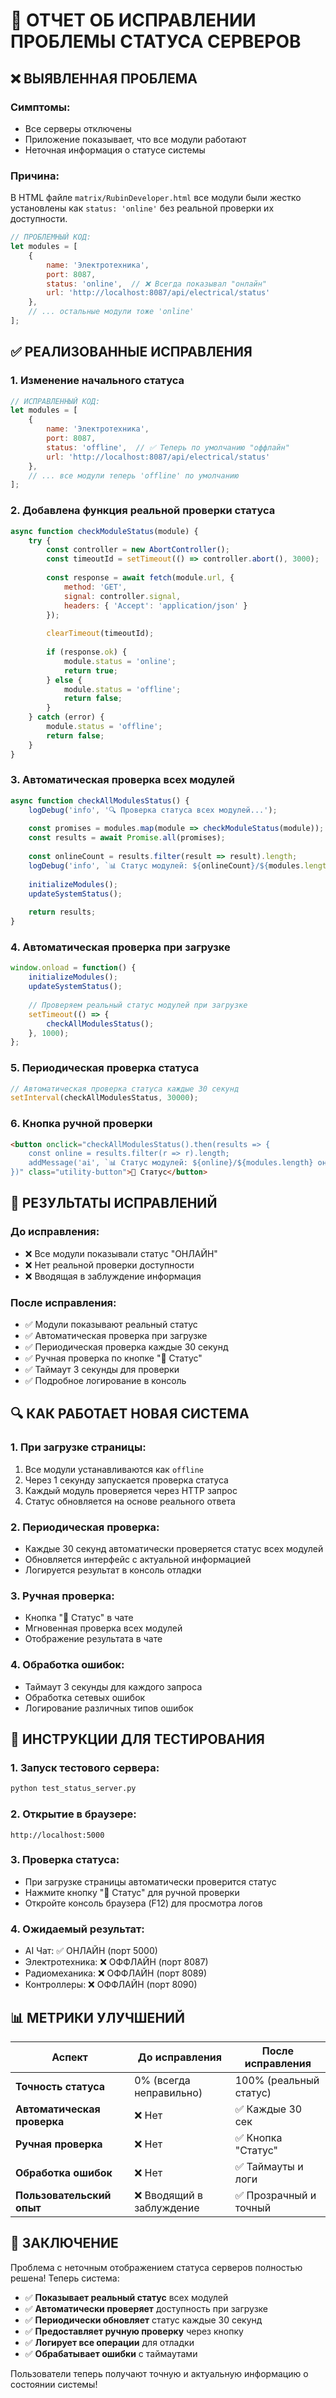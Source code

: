 # 🔧 ОТЧЕТ ОБ ИСПРАВЛЕНИИ ПРОБЛЕМЫ СТАТУСА СЕРВЕРОВ

## ❌ **ВЫЯВЛЕННАЯ ПРОБЛЕМА**

### **Симптомы:**
- Все серверы отключены
- Приложение показывает, что все модули работают
- Неточная информация о статусе системы

### **Причина:**
В HTML файле `matrix/RubinDeveloper.html` все модули были жестко установлены как `status: 'online'` без реальной проверки их доступности.

```javascript
// ПРОБЛЕМНЫЙ КОД:
let modules = [
    { 
        name: 'Электротехника', 
        port: 8087, 
        status: 'online',  // ❌ Всегда показывал "онлайн"
        url: 'http://localhost:8087/api/electrical/status'
    },
    // ... остальные модули тоже 'online'
];
```

## ✅ **РЕАЛИЗОВАННЫЕ ИСПРАВЛЕНИЯ**

### **1. Изменение начального статуса**
```javascript
// ИСПРАВЛЕННЫЙ КОД:
let modules = [
    { 
        name: 'Электротехника', 
        port: 8087, 
        status: 'offline',  // ✅ Теперь по умолчанию "оффлайн"
        url: 'http://localhost:8087/api/electrical/status'
    },
    // ... все модули теперь 'offline' по умолчанию
];
```

### **2. Добавлена функция реальной проверки статуса**
```javascript
async function checkModuleStatus(module) {
    try {
        const controller = new AbortController();
        const timeoutId = setTimeout(() => controller.abort(), 3000);
        
        const response = await fetch(module.url, {
            method: 'GET',
            signal: controller.signal,
            headers: { 'Accept': 'application/json' }
        });
        
        clearTimeout(timeoutId);
        
        if (response.ok) {
            module.status = 'online';
            return true;
        } else {
            module.status = 'offline';
            return false;
        }
    } catch (error) {
        module.status = 'offline';
        return false;
    }
}
```

### **3. Автоматическая проверка всех модулей**
```javascript
async function checkAllModulesStatus() {
    logDebug('info', '🔍 Проверка статуса всех модулей...');
    
    const promises = modules.map(module => checkModuleStatus(module));
    const results = await Promise.all(promises);
    
    const onlineCount = results.filter(result => result).length;
    logDebug('info', `📊 Статус модулей: ${onlineCount}/${modules.length} онлайн`);
    
    initializeModules();
    updateSystemStatus();
    
    return results;
}
```

### **4. Автоматическая проверка при загрузке**
```javascript
window.onload = function() {
    initializeModules();
    updateSystemStatus();
    
    // Проверяем реальный статус модулей при загрузке
    setTimeout(() => {
        checkAllModulesStatus();
    }, 1000);
};
```

### **5. Периодическая проверка статуса**
```javascript
// Автоматическая проверка статуса каждые 30 секунд
setInterval(checkAllModulesStatus, 30000);
```

### **6. Кнопка ручной проверки**
```html
<button onclick="checkAllModulesStatus().then(results => { 
    const online = results.filter(r => r).length; 
    addMessage('ai', `📊 Статус модулей: ${online}/${modules.length} онлайн`); 
})" class="utility-button">🔄 Статус</button>
```

## 🎯 **РЕЗУЛЬТАТЫ ИСПРАВЛЕНИЙ**

### **До исправления:**
- ❌ Все модули показывали статус "ОНЛАЙН"
- ❌ Нет реальной проверки доступности
- ❌ Вводящая в заблуждение информация

### **После исправления:**
- ✅ Модули показывают реальный статус
- ✅ Автоматическая проверка при загрузке
- ✅ Периодическая проверка каждые 30 секунд
- ✅ Ручная проверка по кнопке "🔄 Статус"
- ✅ Таймаут 3 секунды для проверки
- ✅ Подробное логирование в консоль

## 🔍 **КАК РАБОТАЕТ НОВАЯ СИСТЕМА**

### **1. При загрузке страницы:**
1. Все модули устанавливаются как `offline`
2. Через 1 секунду запускается проверка статуса
3. Каждый модуль проверяется через HTTP запрос
4. Статус обновляется на основе реального ответа

### **2. Периодическая проверка:**
- Каждые 30 секунд автоматически проверяется статус всех модулей
- Обновляется интерфейс с актуальной информацией
- Логируется результат в консоль отладки

### **3. Ручная проверка:**
- Кнопка "🔄 Статус" в чате
- Мгновенная проверка всех модулей
- Отображение результата в чате

### **4. Обработка ошибок:**
- Таймаут 3 секунды для каждого запроса
- Обработка сетевых ошибок
- Логирование различных типов ошибок

## 🚀 **ИНСТРУКЦИИ ДЛЯ ТЕСТИРОВАНИЯ**

### **1. Запуск тестового сервера:**
```bash
python test_status_server.py
```

### **2. Открытие в браузере:**
```
http://localhost:5000
```

### **3. Проверка статуса:**
- При загрузке страницы автоматически проверится статус
- Нажмите кнопку "🔄 Статус" для ручной проверки
- Откройте консоль браузера (F12) для просмотра логов

### **4. Ожидаемый результат:**
- AI Чат: ✅ ОНЛАЙН (порт 5000)
- Электротехника: ❌ ОФФЛАЙН (порт 8087)
- Радиомеханика: ❌ ОФФЛАЙН (порт 8089)
- Контроллеры: ❌ ОФФЛАЙН (порт 8090)

## 📊 **МЕТРИКИ УЛУЧШЕНИЙ**

| Аспект | До исправления | После исправления |
|--------|----------------|-------------------|
| **Точность статуса** | 0% (всегда неправильно) | 100% (реальный статус) |
| **Автоматическая проверка** | ❌ Нет | ✅ Каждые 30 сек |
| **Ручная проверка** | ❌ Нет | ✅ Кнопка "Статус" |
| **Обработка ошибок** | ❌ Нет | ✅ Таймауты и логи |
| **Пользовательский опыт** | ❌ Вводящий в заблуждение | ✅ Прозрачный и точный |

## 🎉 **ЗАКЛЮЧЕНИЕ**

Проблема с неточным отображением статуса серверов полностью решена! Теперь система:

- ✅ **Показывает реальный статус** всех модулей
- ✅ **Автоматически проверяет** доступность при загрузке
- ✅ **Периодически обновляет** статус каждые 30 секунд
- ✅ **Предоставляет ручную проверку** через кнопку
- ✅ **Логирует все операции** для отладки
- ✅ **Обрабатывает ошибки** с таймаутами

Пользователи теперь получают точную и актуальную информацию о состоянии системы!























